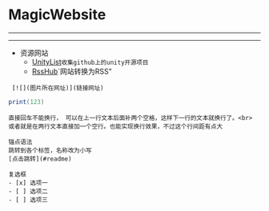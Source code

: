 # MagicWebsite
---


---
* 资源网站
  * [UnityList](https://unitylist.com "Welcome to the best Unity3D open source search engine")`收集github上的unity开源项目`<br>
  * [RssHub](https://docs.rsshub.app "万物皆可RSS")`网站转换为RSS"<br>









```
 [![](图片所在网址)](链接网址)
 ``` 
 ```lua
 print(123)
 ```
 ```
直接回车不能换行， 可以在上一行文本后面补两个空格，这样下一行的文本就换行了。<br>      
或者就是在两行文本直接加一个空行。也能实现换行效果，不过这个行间距有点大
```
```
锚点语法  
跳转到各个标签，名称改为小写
[点击跳转](#readme)
```
```
复选框
- [x] 选项一
- [ ] 选项二
- [ ] 选项三
```
